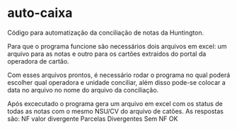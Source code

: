 # auto-caixa
Código para automatização da conciliação de notas da Huntington.

Para que o programa funcione são necessários dois arquivos em excel: um arquivo para as notas e outro para os cartões extraidos do portal da operadora de cartão.

Com esses arquivos prontos, é necessário rodar o programa no qual poderá escolher qual operadora e unidade conciliar, além disso pode-se colocar a data no arquivo no nome do arquivo da conciliação.

Após excecutado o programa gera um arquivo em excel com os status de todas as notas com o mesmo NSU/CV do arquivo de catões. As respostas são:
NF valor divergente
Parcelas Divergentes
Sem NF
OK
